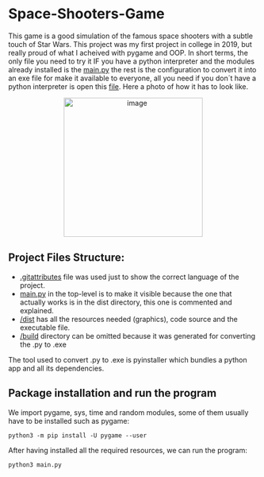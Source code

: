 # Space-Shooters-Game
This game is a good simulation of the famous space shooters with a subtle touch of Star Wars. This project was my first project in college in 2019, but really proud of what I acheived with pygame and OOP. In short terms, the only file you need to try it IF you have a python interpreter and the modules already installed is the [main.py](https://github.com/alexjr2001/Space-Shooters-Game/blob/main/main.py) the rest is the configuration to convert it into an exe file for make it available to everyone, all you need if you don´t have a python interpreter is open this [file](https://github.com/alexjr2001/Space-Shooters-Game/blob/main/dist/main.exe). Here a photo of how it has to look like.

<p align="center">
<img width="280" alt="image" src="https://github.com/alexjr2001/Space-Shooters-Game/assets/63054183/48d45947-b990-45bd-863c-49c93f3c976c">
</p>

## Project Files Structure:
- [.gitattributes](https://github.com/alexjr2001/Space-Shooters-Game/blob/main/.gitattributes) file was used just to show the correct language of the project.
- [main.py](https://github.com/alexjr2001/Space-Shooters-Game/blob/main/main.py) in the top-level is to make it visible because the one that actually works is in the dist directory, this one is commented and explained.
- [/dist](https://github.com/alexjr2001/Space-Shooters-Game/tree/main/dist) has all the resources needed (graphics), code source and the executable file.
- [/build](https://github.com/alexjr2001/Space-Shooters-Game/tree/main/build/main) directory can be omitted because it was generated for converting the .py to .exe

The tool used to convert .py to .exe is pyinstaller which bundles a python app and all its dependencies.

## Package installation and run the program
We import pygame, sys, time and random modules, some of them usually have to be installed such as pygame:

```
python3 -m pip install -U pygame --user
```

After having installed all the required resources, we can run the program:

```
python3 main.py
```

